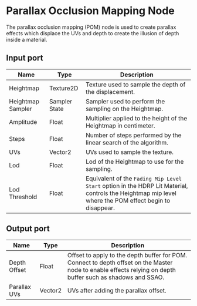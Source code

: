 # Parallax Occlusion Mapping Node

The parallax occlusion mapping (POM) node is used to create parallax effects which displace the UVs and depth to create the illusion of depth inside a material.

## Input port

| Name | Type | Description |
| --- | --- | --- |
| Heightmap | Texture2D | Texture used to sample the depth of the displacement. |
| Heightmap Sampler | Sampler State | Sampler used to perform the sampling on the Heightmap. |
| Amplitude | Float | Multiplier applied to the height of the Heightmap in centimeter. |
| Steps | Float | Number of steps performed by the linear search of the algorithm. |
| UVs | Vector2 | UVs used to sample the texture. |
| Lod | Float | Lod of the Heightmap to use for the sampling. |
| Lod Threshold | Float | Equivalent of the `Fading Mip Level Start` option in the HDRP Lit Material, controls the Heightmap mip level where the POM effect begin to disappear. |

## Output port

| Name | Type | Description |
| --- | --- | --- |
| Depth Offset | Float | Offset to apply to the depth buffer for POM. Connect to depth offset on the Master node to enable effects relying on depth buffer such as shadows and SSAO. |
| Parallax UVs | Vector2 | UVs after adding the parallax offset.